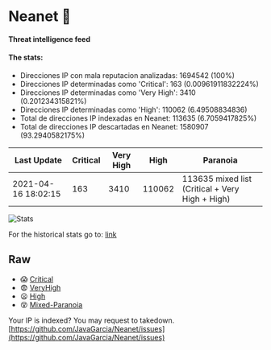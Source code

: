 # Neanet :hocho:
#### Threat intelligence feed
#### The stats:

- Direcciones IP con mala reputacion analizadas: 1694542 (100%)
- Direcciones IP determinadas como 'Critical':  163 (0.00961911832224%)
- Direcciones IP determinadas como 'Very High':  3410 (0.201234315821%)
- Direcciones IP determinadas como 'High':  110062 (6.49508834836)
- Total de direcciones IP indexadas en Neanet:  113635 (6.7059417825%)
- Total de direcciones IP descartadas en Neanet:  1580907 (93.2940582175%)

| Last Update | Critical | Very High | High | Paranoia |
| --- | --- | --- | --- | --- |
| 2021-04-16 18:02:15 | 163 | 3410 | 110062 | 113635 mixed list (Critical + Very High + High)|

![Stats](https://docs.google.com/spreadsheets/d/e/2PACX-1vSnaNMIXVabIpDJjufMlzH7poXnshF3mgd8Is1g9ytUEzVsP5my4Trn8f-xkoLLQ38xpL3HtmUexLo6/pubchart?oid=501124687&format=image)

For the historical stats go to: [link](/stats.csv)
## Raw
- :scream: [Critical](https://raw.githubusercontent.com/JavaGarcia/Neanet/master/blacklists/neanet_critical.txt)
- :fearful: [VeryHigh](https://raw.githubusercontent.com/JavaGarcia/Neanet/master/blacklists/neanet_veryHigh.txtt)
- :frowning: [High](https://raw.githubusercontent.com/JavaGarcia/Neanet/master/blacklists/neanet_high.txt)
- :dizzy_face: [Mixed-Paranoia](https://raw.githubusercontent.com/JavaGarcia/Neanet/master/blacklists/neanet_all.txt)


Your IP is indexed? You may request to takedown. [https://github.com/JavaGarcia/Neanet/issues](https://github.com/JavaGarcia/Neanet/issues)







































































































































































































































































































































































































































































































































































































































































































































































































































































































































































































































































































































































































































































































































































































































































































































































































































































































































































































































































































































































































































































































































































































































































































































































































































































































































































































































































































































































































































































































































































































































































































































































































































































































































































































































































































































































































































































































































































































































































































































































































































































































































































































































































































































































































































































































































































































































































































































































































































































































































































































































































































































































































































































































































































































































































































































































































































































































































































































































































